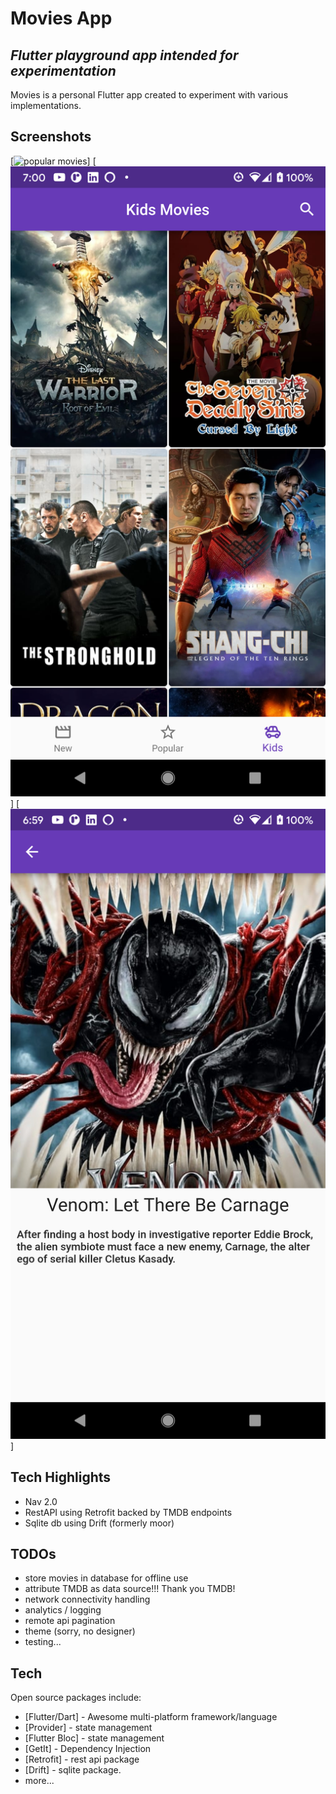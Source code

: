 # Movies App
## _Flutter playground app intended for experimentation_

Movies is a personal Flutter app created to experiment with various implementations.

## Screenshots
[![popular movies](https://github.com/davidwbutts/flutter_movies/blob/main/screenshots/popular_list.png)]
[![kids movies](https://github.com/davidwbutts/flutter_movies/blob/main/screenshots/kids_list.png)]
[![movie details](https://github.com/davidwbutts/flutter_movies/blob/main/screenshots/movie_detail.png)]

## Tech Highlights
- Nav 2.0
- RestAPI using Retrofit backed by TMDB endpoints
- Sqlite db using Drift (formerly moor)

## TODOs
- store movies in database for offline use
- attribute TMDB as data source!!!  Thank you TMDB!  
- network connectivity handling
- analytics / logging
- remote api pagination
- theme (sorry, no designer)
- testing...

## Tech

Open source packages include:
- [Flutter/Dart] - Awesome multi-platform framework/language
- [Provider] - state management
- [Flutter Bloc] - state management
- [GetIt] - Dependency Injection  
- [Retrofit] - rest api package
- [Drift] - sqlite package.
- more...
